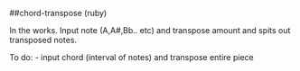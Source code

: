 ##chord-transpose (ruby)

In the works. Input note (A,A#,Bb.. etc) and transpose amount and spits out transposed notes.

To do:
    - input chord (interval of notes) and transpose entire piece
